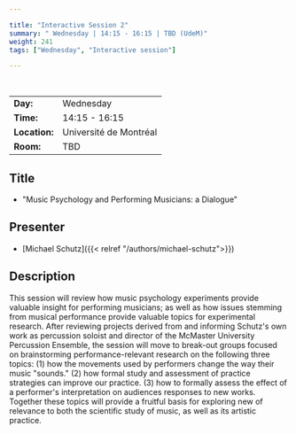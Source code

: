```yaml
---

title: "Interactive Session 2"
summary: " Wednesday | 14:15 - 16:15 | TBD (UdeM)"
weight: 241
tags: ["Wednesday", "Interactive session"]

---
```


<br>

| | |
| - | - |
| **Day:** | Wednesday |
| **Time:** | 14:15 - 16:15 |
| **Location:** | Université de Montréal |
| **Room:** | TBD |

## Title

- "Music Psychology and Performing Musicians: a Dialogue"

## Presenter

- [Michael Schutz]({{< relref "/authors/michael-schutz">}})

## Description

This session will review how music psychology experiments provide valuable insight for performing musicians; as well as how issues stemming from musical performance provide valuable topics for experimental research.  After reviewing projects derived from and informing Schutz's own work as percussion soloist and director of the McMaster University Percussion Ensemble, the session will move to break-out groups focused on brainstorming performance-relevant research on the following three topics:  (1) how the movements used by performers change the way their music "sounds." (2) how formal study and assessment of practice strategies can improve our practice. (3) how to formally assess the effect of a performer's interpretation on audiences responses to new works. Together these topics will provide a fruitful basis for exploring new of relevance to both the scientific study of music, as well as its artistic practice.